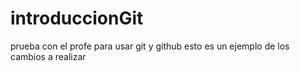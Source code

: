 # introduccionGit
prueba con el profe para usar git y github
esto es un ejemplo de los cambios a realizar
